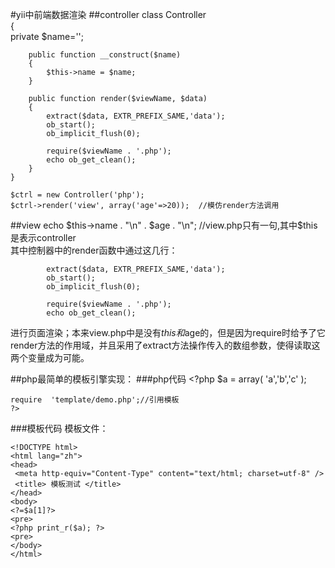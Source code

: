 #yii中前端数据渲染
##controller
	class Controller  
	{  
	    private $name='';  
	  
	    public function __construct($name)  
	    {     
	        $this->name = $name;  
	    }     
	  
	    public function render($viewName, $data)  
	    {     
	        extract($data, EXTR_PREFIX_SAME,'data');  
	        ob_start();  
	        ob_implicit_flush(0);  
	  
	        require($viewName . '.php');  
	        echo ob_get_clean();  
	    }     
	}  
	  
	$ctrl = new Controller('php');  
	$ctrl->render('view', array('age'=>20));  //模仿render方法调用
##view
	echo $this->name . "\n" . $age . "\n";    //view.php只有一句,其中$this是表示controller	
其中控制器中的render函数中通过这几行：  

	        extract($data, EXTR_PREFIX_SAME,'data');  
	        ob_start();  
	        ob_implicit_flush(0);  
	  
	        require($viewName . '.php');  
	        echo ob_get_clean();  

进行页面渲染；本来view.php中是没有$this和$age的，但是因为require时给予了它render方法的作用域，并且采用了extract方法操作传入的数组参数，使得读取这两个变量成为可能。




##php最简单的模板引擎实现：
###php代码
	<?php
	$a = array(
	 'a','b','c'
	);
	 
	require  'template/demo.php';//引用模板
	?> 
###模板代码
	模板文件： 
	 
	<!DOCTYPE html>
	<html lang="zh">
	<head>
	 <meta http-equiv="Content-Type" content="text/html; charset=utf-8" />
	 <title> 模板测试 </title>
	</head>
	<body>
	<?=$a[1]?>
	<pre>
	<?php print_r($a); ?>
	<pre>
	</body>
	</html>
